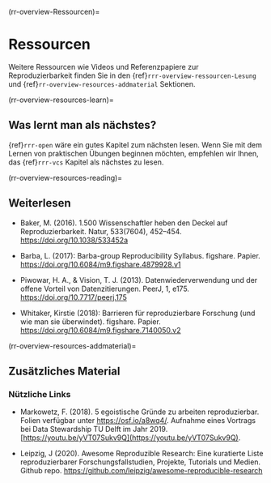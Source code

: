 (rr-overview-Ressourcen)=
# Ressourcen
Weitere Ressourcen wie Videos und Referenzpapiere zur Reproduzierbarkeit finden Sie in den {ref}`rrr-overview-ressourcen-Lesung` und {ref}`rr-overview-resources-addmaterial` Sektionen.

(rr-overview-resources-learn)=
## Was lernt man als nächstes?
{ref}`rrr-open` wäre ein gutes Kapitel zum nächsten lesen. Wenn Sie mit dem Lernen von praktischen Übungen beginnen möchten, empfehlen wir Ihnen, das {ref}`rrr-vcs` Kapitel als nächstes zu lesen.

(rr-overview-resources-reading)=
## Weiterlesen

* Baker, M. (2016). 1.500 Wissenschaftler heben den Deckel auf Reproduzierbarkeit. Natur, 533(7604), 452–454. https://doi.org/10.1038/533452a

* Barba, L. (2017): Barba-group Reproducibility Syllabus. figshare. Papier. https://doi.org/10.6084/m9.figshare.4879928.v1

* Piwowar, H. A., & Vision, T. J. (2013). Datenwiederverwendung und der offene Vorteil von Datenzitierungen. PeerJ, 1, e175. https://doi.org/10.7717/peerj.175

* Whitaker, Kirstie (2018): Barrieren für reproduzierbare Forschung (und wie man sie überwindet). figshare. Papier. https://doi.org/10.6084/m9.figshare.7140050.v2

(rr-overview-resources-addmaterial)=
## Zusätzliches Material

### Nützliche Links

* Markowetz, F. (2018). 5 egoistische Gründe zu arbeiten reproduzierbar. Folien verfügbar unter https://osf.io/a8wq4/. Aufnahme eines Vortrags bei Data Stewardship TU Delft im Jahr 2019. [https://youtu.be/yVT07Sukv9Q](https://youtu.be/yVT07Sukv9Q).

* Leipzig, J (2020). Awesome Reproduzible Research: Eine kuratierte Liste reproduzierbarer Forschungsfallstudien, Projekte, Tutorials und Medien. Github repo. https://github.com/leipzig/awesome-reproducible-research
